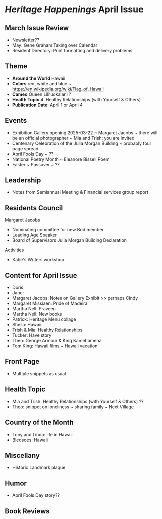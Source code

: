 # _Heritage Happenings_ April Issue

## March Issue Review

* Newsletter??
* May: Gene Graham Taking over Calendar
* Resident Directory: Print formatting and delivery problems

## Theme

* **Around the World** Hawaii
* **Colors** red, white and blue ~ https://en.wikipedia.org/wiki/Flag_of_Hawaii
* **Cameo** Queen Liliʻuokalani ?
* **Health Topic** 4. Healthy Relationships (with Yourself & Others)
* **Publication Date**: April 1 or April 4

## Events

* Exhibition Gallery opening 2025-03-22 ~ Margaret Jacobs ~ there will be an official photographer ~ Mia and Trish: you are invited
* Centenary Celebration of the Julia Morgan Building ~ probably four page spread
* April Fools Day ~ ??
* National Poetry Month ~ Eleanore Bissell Poem
* Easter ~ Passover ~ ??

## Leadership

* Notes from Semiannual Meeting & Financial services group report

## Residents Council

Margaret Jacobs

* Nominating committee for new Bod member
* Leading Age Speaker
* Board of Supervisors Julia Morgan Building Declaration 

Activities

* Katie's Writers workshop

## Content for April Issue

* Doris:
* Jane:
* Margaret Jacobs: Notes on Gallery Exhibit >> perhaps Cindy
* Margaret Missiaen: Pride of Madeira
* Martha Nell: Praveen
* Martha Nell: New books
* Patrick: Heritage Menu collage
* Sheila: Hawaii
* Trish & Mia: Healthy Relationships
* Tucker: Have story
* Theo: George Armour & King Kamehameha
* Tom King: Hawaii films ~ Hawaii vacation


## Front Page

* Multiple snippets as usual

## Health Topic

* Mia and Trish: Healthy Relationships (with Yourself & Others) ??
* Theo: snippet on loneliness ~ sharing family ~ Next Village

## Country of the Month

* Tony and Linda: life in Hawaii
* Bledsoes: Hawaii

## Miscellany

* Historic Landmark plaque

## Humor

* April Fools Day story??

## Book Reviews

